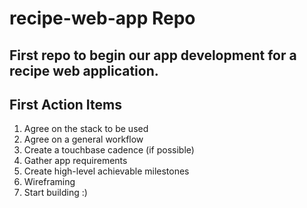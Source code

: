 # recipe-web-app Repo
## First repo to begin our app development for a recipe web application.

## First Action Items
1. Agree on the stack to be used
2. Agree on a general workflow
3. Create a touchbase cadence (if possible)
4. Gather app requirements
5. Create high-level achievable milestones
6. Wireframing
7. Start building :) 
